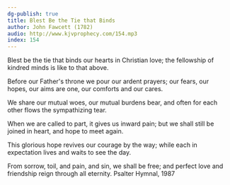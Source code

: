```yaml
---
dg-publish: true
title: Blest Be the Tie that Binds
author: John Fawcett (1782)
audio: http://www.kjvprophecy.com/154.mp3
index: 154
---
```


Blest be the tie that binds
our hearts in Christian love;
the fellowship of kindred minds
is like to that above.

Before our Father's throne
we pour our ardent prayers;
our fears, our hopes, our aims are one,
our comforts and our cares.

We share our mutual woes,
our mutual burdens bear,
and often for each other flows
the sympathizing tear.

When we are called to part,
it gives us inward pain;
but we shall still be joined in heart,
and hope to meet again.

This glorious hope revives
our courage by the way;
while each in expectation lives
and waits to see the day.

From sorrow, toil, and pain,
and sin, we shall be free;
and perfect love and friendship reign
through all eternity.
Psalter Hymnal, 1987